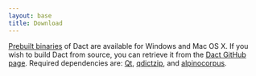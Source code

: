 ```yaml
---
layout: base
title: Download
---
```


[Prebuilt binaries](http://github.com/danieldk/dact/downloads) of Dact are available for Windows and Mac OS X. If you wish
to build Dact from source, you can retrieve it from the [Dact GitHub page](http://github.com/danieldk/dact). Required dependencies are:
[Qt](http://qt.nokia.com/), [qdictzip](http://github.com/danieldk/qdictzip), and [alpinocorpus](http://github.com/danieldk/alpinocorpus).
